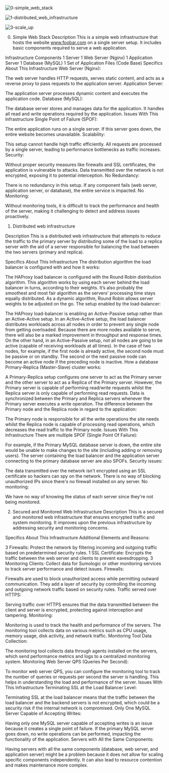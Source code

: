 
![0-simple_web_stack](https://github.com/joshchif3/alx-system_engineering-devops/assets/122808743/f2032856-57b8-434d-8942-e2bca9893671)


![1-distributed_web_infrastructure](https://github.com/joshchif3/alx-system_engineering-devops/assets/122808743/eb4ed693-ad30-4d62-9021-e72b6af1e637)



![3-scale_up](https://github.com/joshchif3/alx-system_engineering-devops/assets/122808743/c88bf60c-21cc-4e2f-8bea-b3e92520b284)









0. Simple Web Stack
Description
This is a simple web infrastructure that hosts the website www.foobar.com on a single server setup. It includes basic components required to serve a web application.

Infrastructure Components
1 Server
1 Web Server (Nginx)
1 Application Server
1 Database (MySQL)
1 Set of Application Files (Code Base)
Specifics About This Infrastructure
Web Server (Nginx):

The web server handles HTTP requests, serves static content, and acts as a reverse proxy to pass requests to the application server.
Application Server:

The application server processes dynamic content and executes the application code.
Database (MySQL):

The database server stores and manages data for the application. It handles all read and write operations required by the application.
Issues With This Infrastructure
Single Point of Failure (SPOF):

The entire application runs on a single server. If this server goes down, the entire website becomes unavailable.
Scalability:

This setup cannot handle high traffic efficiently. All requests are processed by a single server, leading to performance bottlenecks as traffic increases.
Security:

Without proper security measures like firewalls and SSL certificates, the application is vulnerable to attacks. Data transmitted over the network is not encrypted, exposing it to potential interception.
No Redundancy:

There is no redundancy in this setup. If any component fails (web server, application server, or database), the entire service is impacted.
No Monitoring:

Without monitoring tools, it is difficult to track the performance and health of the server, making it challenging to detect and address issues proactively.

1. Distributed web infrastructure

Description
This is a distributed web infrastructure that attempts to reduce the traffic to the primary server by distributing some of the load to a replica server with the aid of a server responsible for balancing the load between the two servers (primary and replica).

Specifics About This Infrastructure
The distribution algorithm the load balancer is configured with and how it works:

The HAProxy load balancer is configured with the Round Robin distribution algorithm. This algorithm works by using each server behind the load balancer in turns, according to their weights. It’s also probably the smoothest and most fair algorithm as the servers’ processing time stays equally distributed. As a dynamic algorithm, Round Robin allows server weights to be adjusted on the go.
The setup enabled by the load-balancer:

The HAProxy load-balancer is enabling an Active-Passive setup rather than an Active-Active setup. In an Active-Active setup, the load balancer distributes workloads across all nodes in order to prevent any single node from getting overloaded. Because there are more nodes available to serve, there will also be a marked improvement in throughput and response times. On the other hand, in an Active-Passive setup, not all nodes are going to be active (capable of receiving workloads at all times). In the case of two nodes, for example, if the first node is already active, the second node must be passive or on standby. The second or the next passive node can become an active node if the preceding node is inactive.
How a database Primary-Replica (Master-Slave) cluster works:

A Primary-Replica setup configures one server to act as the Primary server and the other server to act as a Replica of the Primary server. However, the Primary server is capable of performing read/write requests whilst the Replica server is only capable of performing read requests. Data is synchronized between the Primary and Replica servers whenever the Primary server executes a write operation.
The difference between the Primary node and the Replica node in regard to the application:

The Primary node is responsible for all the write operations the site needs whilst the Replica node is capable of processing read operations, which decreases the read traffic to the Primary node.
Issues With This Infrastructure
There are multiple SPOF (Single Point Of Failure):

For example, if the Primary MySQL database server is down, the entire site would be unable to make changes to the site (including adding or removing users). The server containing the load balancer and the application server connecting to the primary database server are also SPOFs.
Security issues:

The data transmitted over the network isn't encrypted using an SSL certificate so hackers can spy on the network. There is no way of blocking unauthorized IPs since there's no firewall installed on any server.
No monitoring:

We have no way of knowing the status of each server since they're not being monitored.


2. Secured and Monitored Web Infrastructure
Description
This is a secured and monitored web infrastructure that ensures encrypted traffic and system monitoring. It improves upon the previous infrastructure by addressing security and monitoring concerns.

Specifics About This Infrastructure
Additional Elements and Reasons:

3 Firewalls: Protect the network by filtering incoming and outgoing traffic based on predetermined security rules.
1 SSL Certificate: Encrypts the traffic between the web server and clients to prevent eavesdropping.
3 Monitoring Clients: Collect data for Sumologic or other monitoring services to track server performance and detect issues.
Firewalls:

Firewalls are used to block unauthorized access while permitting outward communication. They add a layer of security by controlling the incoming and outgoing network traffic based on security rules.
Traffic served over HTTPS:

Serving traffic over HTTPS ensures that the data transmitted between the client and server is encrypted, protecting against interception and tampering.
Monitoring:

Monitoring is used to track the health and performance of the servers. The monitoring tool collects data on various metrics such as CPU usage, memory usage, disk activity, and network traffic.
Monitoring Tool Data Collection:

The monitoring tool collects data through agents installed on the servers, which send performance metrics and logs to a centralized monitoring system.
Monitoring Web Server QPS (Queries Per Second):

To monitor web server QPS, you can configure the monitoring tool to track the number of queries or requests per second the server is handling. This helps in understanding the load and performance of the server.
Issues With This Infrastructure
Terminating SSL at the Load Balancer Level:

Terminating SSL at the load balancer means that the traffic between the load balancer and the backend servers is not encrypted, which could be a security risk if the internal network is compromised.
Only One MySQL Server Capable of Accepting Writes:

Having only one MySQL server capable of accepting writes is an issue because it creates a single point of failure. If the primary MySQL server goes down, no write operations can be performed, impacting the functionality of the application.
Servers with All the Same Components:

Having servers with all the same components (database, web server, and application server) might be a problem because it does not allow for scaling specific components independently. It can also lead to resource contention and makes maintenance more complex.
